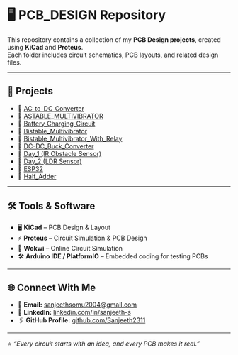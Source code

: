 # 🖥️ PCB_DESIGN Repository  

This repository contains a collection of my **PCB Design projects**, created using **KiCad** and **Proteus**.  
Each folder includes circuit schematics, PCB layouts, and related design files.  

---

## 📂 Projects  

- 🔹 [AC_to_DC_Converter](./AC_to_DC_Converter)  
- 🔹 [ASTABLE_MULTIVIBRATOR](./ASTABLE%20MULTIVIBRATOR)  
- 🔹 [Battery_Charging_Circuit](./Battery_Charging_Circuit)  
- 🔹 [Bistable_Multivibrator](./Bistable_Multivibrator)  
- 🔹 [Bistable_Multivibrator_With_Relay](./Bistable_Multivibrator_With_Relay)  
- 🔹 [DC-DC_Buck_Converter](./DC-DC%20Buck%20Converter)  
- 🔹 [Day_1 (IR Obstacle Sensor)](./Day_1_(LDR_Sensor))  
- 🔹 [Day_2 (LDR Sensor)](./Day_2_(LDR_Sensor))  
- 🔹 [ESP32](./ESP32)  
- 🔹 [Half_Adder](./Half_Adder)  

---

## 🛠️ Tools & Software  

- 🖥️ **KiCad** – PCB Design & Layout  
- ⚡ **Proteus** – Circuit Simulation & PCB Design  
- 🔌 **Wokwi** – Online Circuit Simulation  
- 🛠️ **Arduino IDE / PlatformIO** – Embedded coding for testing PCBs  

---

## 🌐 Connect With Me  

- 📧 **Email:** [sanjeethsomu2004@gmail.com](mailto:sanjeethsomu2004@gmail.com)  
- 💼 **LinkedIn:** [linkedin.com/in/sanjeeth-s](#)  
- 🖇️ **GitHub Profile:** [github.com/Sanjeeth2311](https://github.com/Sanjeeth2311)  

---

⭐ *“Every circuit starts with an idea, and every PCB makes it real.”*  
